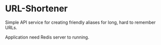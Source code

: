 # URL-Shortener
Simple API service for creating friendly aliases for long, hard to remember URLs.

Application need Redis server to running.
